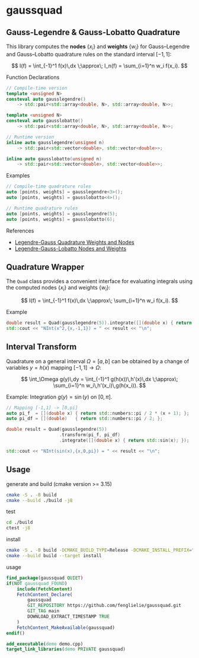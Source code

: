 # gaussquad

## Gauss-Legendre & Gauss-Lobatto Quadrature

This library computes the **nodes** $\{x_i\}$ and **weights** $\{w_i\}$ for Gauss–Legendre and Gauss–Lobatto quadrature rules on the standard interval $[-1,1]$:

$$
I(f) = \int_{-1}^1 f(x)\,dx \;\approx\; I_n(f) = \sum_{i=1}^n w_i f(x_i).
$$

Function Declarations
```cpp
// Compile-time version
template <unsigned N>
consteval auto gausslegendre()
    -> std::pair<std::array<double, N>, std::array<double, N>>;

template <unsigned N>
consteval auto gausslobatto()
    -> std::pair<std::array<double, N>, std::array<double, N>>;

// Runtime version
inline auto gausslegendre(unsigned n)
    -> std::pair<std::vector<double>, std::vector<double>>;

inline auto gausslobatto(unsigned n)
    -> std::pair<std::vector<double>, std::vector<double>>;
```

Examples
```cpp
// Compile-time quadrature rules
auto [points, weights] = gausslegendre<3>();
auto [points, weights] = gausslobatto<4>();

// Runtime quadrature rules
auto [points, weights] = gausslegendre(5);
auto [points, weights] = gausslobatto(6);
```

References

- [Legendre-Gauss Quadrature Weights and Nodes](https://ww2.mathworks.cn/matlabcentral/fileexchange/4540-legendre-gauss-quadrature-weights-and-nodes?s_tid=srchtitle_support_results_4_Gauss%20Lobatto)
- [Legendre-Gauss-Lobatto Nodes and Weights](https://ww2.mathworks.cn/matlabcentral/fileexchange/4775-legende-gauss-lobatto-nodes-and-weights?s_tid=srchtitle_support_results_3_Gauss%2520Lobatto)


## Quadrature Wrapper

The `Quad` class provides a convenient interface for evaluating integrals using the computed nodes $\{x_i\}$ and weights $\{w_i\}$:

$$
I(f) = \int_{-1}^1 f(x)\,dx \;\approx\; \sum_{i=1}^n w_i f(x_i).
$$

Example
```cpp
double result = Quad(gausslegendre(5)).integrate([](double x) { return x*x; });
std::cout << "NInt(x^2,{x,-1,1}) = " << result << "\n";
```


## Interval Transform

Quadrature on a general interval $\Omega = [a,b]$ can be obtained by a change of variables $y = h(x)$ mapping $[-1,1] \to \Omega$:

$$
\int_\Omega g(y)\,dy
= \int_{-1}^1 g(h(x))\,h'(x)\,dx
\;\approx\; \sum_{i=1}^n w_i\,h'(x_i)\,g(h(x_i)).
$$

Example: Integration $g(y) = \sin(y)$ on $[0,\pi]$.

```cpp
// Mapping [-1,1] -> [0,pi]
auto pi_f  = [](double x) { return std::numbers::pi / 2 * (x + 1); };
auto pi_df = [](double)   { return std::numbers::pi / 2; };

double result = Quad(gausslegendre(5))
                    .transform(pi_f, pi_df)
                    .integrate([](double x) { return std::sin(x); });

std::cout << "NInt(sin(x),{x,0,pi}) = " << result << "\n";
```


## Usage

generate and build (cmake version >= 3.15)
```bash
cmake -S . -B build
cmake --build ./build -j8
```

test
```bash
cd ./build
ctest -j8
```

install
```bash
cmake -S . -B build -DCMAKE_BUILD_TYPE=Release -DCMAKE_INSTALL_PREFIX="~/.local/"
cmake --build build --target install
```

usage
```cmake
find_package(gaussquad QUIET)
if(NOT gaussquad_FOUND)
    include(FetchContent)
    FetchContent_Declare(
        gaussquad
        GIT_REPOSITORY https://github.com/fenglielie/gaussquad.git
        GIT_TAG main
        DOWNLOAD_EXTRACT_TIMESTAMP TRUE
    )
    FetchContent_MakeAvailable(gaussquad)
endif()

add_executable(demo demo.cpp)
target_link_libraries(demo PRIVATE gaussquad)
```
